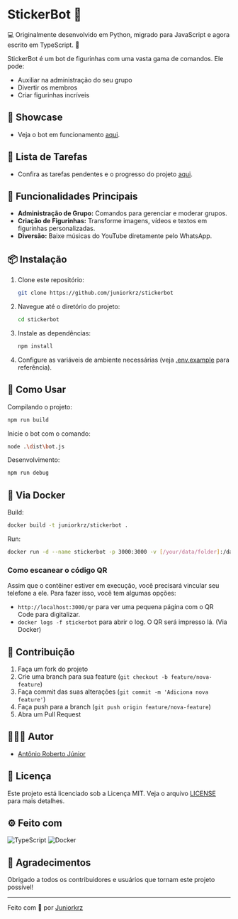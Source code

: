 # StickerBot 🤖

 💻 Originalmente desenvolvido em Python, migrado para JavaScript e agora escrito em TypeScript. 🎉

StickerBot é um bot de figurinhas com uma vasta gama de comandos. Ele pode:
- Auxiliar na administração do seu grupo
- Divertir os membros
- Criar figurinhas incríveis

## 🤖 Showcase
- Veja o bot em funcionamento [aqui](https://api.whatsapp.com/send/?phone=5581973241677&text=!menu).

## 📝 Lista de Tarefas
- Confira as tarefas pendentes e o progresso do projeto [aqui](TODO.md).

## 🚀 Funcionalidades Principais
- **Administração de Grupo:** Comandos para gerenciar e moderar grupos.
- **Criação de Figurinhas:** Transforme imagens, vídeos e textos em figurinhas personalizadas.
- **Diversão:** Baixe músicas do YouTube diretamente pelo WhatsApp.

## 📦 Instalação

1. Clone este repositório:
    ```bash
    git clone https://github.com/juniorkrz/stickerbot
    ```
2. Navegue até o diretório do projeto:
    ```bash
    cd stickerbot
    ```
3. Instale as dependências:
    ```bash
    npm install
    ```
4. Configure as variáveis de ambiente necessárias (veja [.env.example](.env.example) para referência).

## 🚀 Como Usar

Compilando o projeto:
```bash
npm run build
```

Inicie o bot com o comando:
```bash
node .\dist\bot.js
```

Desenvolvimento:
```bash
npm run debug
```

## 🐳 Via Docker
Build:
```bash
docker build -t juniorkrz/stickerbot .
```

Run:
```bash
docker run -d --name stickerbot -p 3000:3000 -v [/your/data/folder]:/data juniorkrz/stickerbot
```

### Como escanear o código QR

Assim que o contêiner estiver em execução, você precisará vincular seu telefone a ele. Para fazer isso, você tem algumas opções:

- `http://localhost:3000/qr` para ver uma pequena página com o QR Code para digitalizar.
- `docker logs -f stickerbot` para abrir o log. O QR será impresso lá. (Via Docker)

## 🤝 Contribuição

1. Faça um fork do projeto
2. Crie uma branch para sua feature (`git checkout -b feature/nova-feature`)
3. Faça commit das suas alterações (`git commit -m 'Adiciona nova feature'`)
4. Faça push para a branch (`git push origin feature/nova-feature`)
5. Abra um Pull Request

## 👨🏻‍💻 Autor
- [Antônio Roberto Júnior](https://github.com/juniorkrz)

## 📄 Licença

Este projeto está licenciado sob a Licença MIT. Veja o arquivo [LICENSE](LICENSE) para mais detalhes.

## ⚙ Feito com
![TypeScript](https://camo.githubusercontent.com/a00920b123df05b3df5e368e509f18bacd65bc5909698fb42be5f35063550f47/68747470733a2f2f696d672e736869656c64732e696f2f62616467652f747970657363726970742d2532333030374143432e7376673f7374796c653d666f722d7468652d6261646765266c6f676f3d74797065736372697074266c6f676f436f6c6f723d7768697465)
![Docker](https://camo.githubusercontent.com/8396abd667a0eca7d28cdb29ec63b6bf29a7854c7c3d467e6ece648c7e9b81e1/68747470733a2f2f696d672e736869656c64732e696f2f62616467652f646f636b65722d2532333064623765642e7376673f7374796c653d666f722d7468652d6261646765266c6f676f3d646f636b6572266c6f676f436f6c6f723d7768697465)

## 🌟 Agradecimentos

Obrigado a todos os contribuidores e usuários que tornam este projeto possível!

---

Feito com 💜 por [Juniorkrz](https://github.com/juniorkrz)